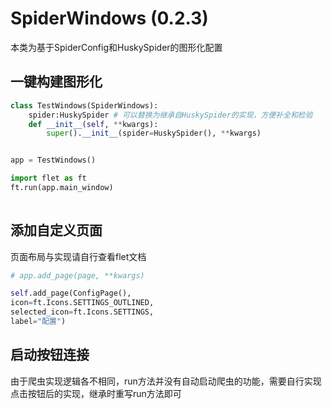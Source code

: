 # SpiderWindows (0.2.3)

本类为基于SpiderConfig和HuskySpider的图形化配置

## 一键构建图形化

```Python
class TestWindows(SpiderWindows):
    spider:HuskySpider # 可以替换为继承自HuskySpider的实现，方便补全和检验
    def __init__(self, **kwargs):
        super().__init__(spider=HuskySpider(), **kwargs)


app = TestWindows()

import flet as ft
ft.run(app.main_window)
    
```

## 添加自定义页面

页面布局与实现请自行查看flet文档

```Python
# app.add_page(page, **kwargs)

self.add_page(ConfigPage(), 
icon=ft.Icons.SETTINGS_OUTLINED, 
selected_icon=ft.Icons.SETTINGS, 
label="配置")
```

## 启动按钮连接

由于爬虫实现逻辑各不相同，run方法并没有自动启动爬虫的功能，需要自行实现点击按钮后的实现，继承时重写run方法即可


